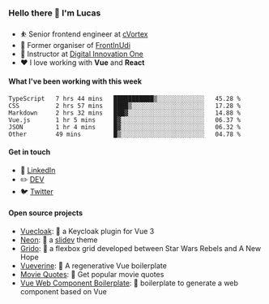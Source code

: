 ### Hello there 👋 I'm Lucas

* ⛹️‍ Senior frontend engineer at [cVortex](https://www.linkedin.com/company/cvortexdigital/)
* 📆 Former organiser of [FrontInUdi](https://www.linkedin.com/company/frontinudi)
* 📓 Instructor at [Digital Innovation One](https://web.digitalinnovation.one/course/introducao-criacao-de-websites-com-html5-e-css3/learning/462f831d-5fdf-485e-bf07-1d391eb94ac8/)
* ❤️ I love working with **Vue** and **React**

#### What I've been working with this week

<!--START_SECTION:waka-->

```text
TypeScript   7 hrs 44 mins   ███████████▒░░░░░░░░░░░░░   45.28 %
CSS          2 hrs 57 mins   ████▒░░░░░░░░░░░░░░░░░░░░   17.28 %
Markdown     2 hrs 32 mins   ███▓░░░░░░░░░░░░░░░░░░░░░   14.88 %
Vue.js       1 hr 5 mins     █▓░░░░░░░░░░░░░░░░░░░░░░░   06.37 %
JSON         1 hr 4 mins     █▓░░░░░░░░░░░░░░░░░░░░░░░   06.32 %
Other        49 mins         █▒░░░░░░░░░░░░░░░░░░░░░░░   04.78 %
```

<!--END_SECTION:waka-->

#### Get in touch

* 🏢 [LinkedIn](https://www.linkedin.com/in/vilaboim/)
* ✏️ [DEV](https://dev.to/vilaboim)
* 🐦 [Twitter](https://twitter.com/lucasvilaboim)

#### Open source projects

* [Vuecloak](https://github.com/vilaboim/vuecloak): 🔑 a Keycloak plugin for Vue 3
* [Neon](https://github.com/vilaboim/slidev-theme-neon): 🦚 a [slidev](https://sli.dev/) theme
* [Grido](https://github.com/vilaboim/grido): 🐸 a flexbox grid developed between Star Wars Rebels and A New Hope
* [Vueverine](https://github.com/vilaboim/vueverine): 🦦 A regenerative Vue boilerplate
* [Movie Quotes](https://github.com/vilaboim/movie-quotes): 🎥 Get popular movie quotes
* [Vue Web Component Boilerplate](https://github.com/vilaboim/vue-web-component-boilerplate): 💚 boilerplate to generate a web component based on Vue
